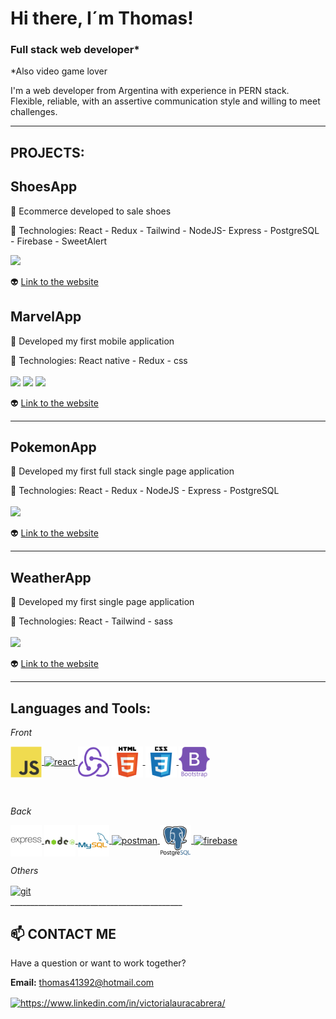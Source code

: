 <!-- <p align='center'>
    <img src='cerebro.png' />
</p> -->

# Hi there, I´m Thomas! 
### Full stack web developer* 
*Also video game lover

<!-- The part that enjoy the most of a project is when I am listening to the client and the vision they have of their product. Also love giving it a really cool view! -->
I'm a web developer from Argentina with experience in PERN stack.
Flexible, reliable, with an assertive communication style and willing to meet challenges.

<!-- [![Thom's github stats](https://github-readme-stats.vercel.app/api?username=vickycabrera&show_icons=true&theme=synthwave)](https://github.com/vickycabrera/github-readme-stats) -->

___________________________________________

## PROJECTS:


## ShoesApp


📌 Ecommerce developed to sale shoes

🚀 Technologies: 
React - Redux - Tailwind - NodeJS- Express - PostgreSQL - Firebase - SweetAlert
<br/>

<img src='https://github.com/thomasHeitFux/portfolio/blob/master/src/images/ecommerce1.jpeg' width='500px'/>

👽 <a href="https://planb-rho.vercel.app/" target="_blank">Link to the website</a>
<!-- <img align="left"  width= "350px" src='producto.png' />
<img align="center" width= "350px" src='productos.png' />
<img align="left" width= "350px" src='carrito.png' />
<img align="center"width= "350px" src='tablaordenes.png' /> -->


## MarvelApp 

📌 Developed  my first mobile application

🚀 Technologies: 
React native - Redux - css  
<br/>
<img src='https://github.com/thomasHeitFux/portfolio/blob/master/src/images/spidey1.jpeg' width='200px'/>  <img src='https://github.com/thomasHeitFux/portfolio/blob/master/src/images/spidey2.jpeg' width='200px'/>  <img src='https://github.com/thomasHeitFux/portfolio/blob/master/src/images/spidey3.jpeg' width='200px'/>


👽 <a href="https://expo.dev/@thomasfux/Marvel-App" target="_blank">Link to the website</a>
___________________________________________
<!-- <img align="left" width= "350px" src='login.png' />
<img align="center" width= "350px" src='editarperfil.png' />
<img align="left" width= "350px" src='herramientas.png' />
<img align="center" width= "350px" src='alumnos.png' /> -->
<!-- <img width= "400px" src='seleccionarpm.png' />
<img width= "400px" src='mail.png' /> -->


## PokemonApp 

📌 Developed  my first full stack single page application

🚀 Technologies: 
React - Redux - NodeJS - Express - PostgreSQL  
<br/>
<img src='https://github.com/thomasHeitFux/portfolio/blob/master/src/images/pokemon.png' width='500px'/>


👽 <a href="https://poke-app-three-bice.vercel.app/" target="_blank">Link to the website</a>
___________________________________________
<!-- <img align="left" width= "350px" src='login.png' />
<img align="center" width= "350px" src='editarperfil.png' />
<img align="left" width= "350px" src='herramientas.png' />
<img align="center" width= "350px" src='alumnos.png' /> -->
<!-- <img width= "400px" src='seleccionarpm.png' />
<img width= "400px" src='mail.png' /> -->

## WeatherApp 

📌 Developed my first single page application

🚀 Technologies: 
React - Tailwind - sass  
<br/>
<img src='https://github.com/thomasHeitFux/portfolio/blob/master/src/images/weatherapp.png' width='500px'/>


👽 <a href="https://weatherapp-kappa-inky.vercel.app/" target="_blank">Link to the website</a>
___________________________________________
<!-- <img align="left" width= "350px" src='login.png' />
<img align="center" width= "350px" src='editarperfil.png' />
<img align="left" width= "350px" src='herramientas.png' />
<img align="center" width= "350px" src='alumnos.png' /> -->
<!-- <img width= "400px" src='seleccionarpm.png' />
<img width= "400px" src='mail.png' /> -->



## Languages and Tools:

*Front*

<a href="https://developer.mozilla.org/en-US/docs/Web/JavaScript" target="_blank" rel="noreferrer"> 
<img src="https://raw.githubusercontent.com/devicons/devicon/master/icons/javascript/javascript-original.svg" alt="javascript" width="50" height="50" align="center" margin-left="10px"/> 
</a>

<a href="https://reactjs.org/" target="_blank" rel="noreferrer"> 
<img src="https://upload.wikimedia.org/wikipedia/commons/thumb/4/47/React.svg/1200px-React.svg.png" alt="react" width="50" height="50" align="center" margin-left="10px"/> 
</a>


<a href="https://redux.js.org" target="_blank" rel="noreferrer"> 
<img src="https://raw.githubusercontent.com/devicons/devicon/master/icons/redux/redux-original.svg" alt="redux" width="50" height="50" align="center" margin-left="10px"/> 
</a>


<a href="https://www.w3.org/html/" target="_blank" rel="noreferrer"> 
<img src="https://raw.githubusercontent.com/devicons/devicon/master/icons/html5/html5-original-wordmark.svg" alt="html5" width="50" height="50" align="center" margin-left="10px"/> 
</a>

<a href="https://www.w3schools.com/css/" target="_blank" rel="noreferrer"> 
<img src="https://raw.githubusercontent.com/devicons/devicon/master/icons/css3/css3-original-wordmark.svg" alt="css3" width="50" height="50" align="center" margin-left="10px"/> 
</a>

<a href="https://getbootstrap.com" target="_blank" rel="noreferrer"> 
<img src="https://raw.githubusercontent.com/devicons/devicon/master/icons/bootstrap/bootstrap-plain-wordmark.svg" alt="bootstrap" width="50" height="50" align="center" margin-left="10px"/> 
</a>
</p>
</br>


*Back*

<a href="https://expressjs.com" target="_blank" rel="noreferrer">
<img src="https://raw.githubusercontent.com/devicons/devicon/master/icons/express/express-original-wordmark.svg" alt="express" width="50" height="50" align="center" margin-left="10px"/>
</a>

<a href="https://nodejs.org" target="_blank" rel="noreferrer"> 
<img src="https://raw.githubusercontent.com/devicons/devicon/master/icons/nodejs/nodejs-original-wordmark.svg" alt="nodejs" width="50" height="50" align="center" margin-left="10px"/>
</a>

<a href="https://www.mysql.com/" target="_blank" rel="noreferrer"> 
<img src="https://raw.githubusercontent.com/devicons/devicon/master/icons/mysql/mysql-original-wordmark.svg" alt="mysql" width="50" height="50" align="center" margin-left="10px"/> 
</a>

<a href="https://postman.com" target="_blank" rel="noreferrer"> 
<img src="https://www.vectorlogo.zone/logos/getpostman/getpostman-icon.svg" alt="postman" width="50" height="50" align="center" margin-left="10px"/> 
</a>

<a href="https://www.postgresql.org" target="_blank" rel="noreferrer"> 
<img src="https://raw.githubusercontent.com/devicons/devicon/master/icons/postgresql/postgresql-original-wordmark.svg" alt="postgresql" width="50" height="50" align="center" margin-left="10px"/> 
</a>

 <a href="https://firebase.google.com/" target="_blank" rel="noreferrer"> 
<img src="https://www.vectorlogo.zone/logos/firebase/firebase-icon.svg" alt="firebase" width="40" height="40" align="center" margin-left="10px"/> 
</a>
</br>

*Others*

 <a href="https://git-scm.com/" target="_blank" rel="noreferrer">
 <img src="https://www.vectorlogo.zone/logos/git-scm/git-scm-icon.svg" alt="git" width="50" height="50" align="center" margin-left="10px"/>
</a>
</br>
___________________________________________

## 📫 CONTACT ME

Have a question or want to work together? 

**Email:** thomas41392@hotmail.com

<a href="https://www.linkedin.com/in/dominguezthomas/" target="blank">
<img align="center" src="https://cdn.jsdelivr.net/npm/simple-icons@3.0.1/icons/linkedin.svg" alt="https://www.linkedin.com/in/victorialauracabrera/" height="30" width="40" /></a>
